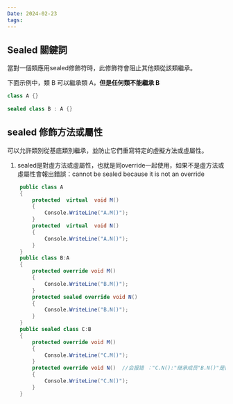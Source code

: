 ```yaml
---
Date: 2024-02-23
tags:
---
```

## Sealed 關鍵詞
當對一個類應用sealed修飾符時，此修飾符會阻止其他類從該類繼承。

下面示例中，類 B 可以繼承類 A，**但是任何類不能繼承 B**
```C#
class A {}
    
sealed class B : A {}
```

## sealed 修飾方法或屬性
可以允許類別從基底類別繼承，並防止它們重寫特定的虛擬方法或虛屬性。
1. sealed是對虛方法或虛屬性，也就是同override一起使用，如果不是虛方法或虛屬性會報出錯誤：cannot be sealed because it is not an override
```C#
    public class A
    {
        protected  virtual  void M()
        {
            Console.WriteLine("A.M()");
        }
        protected  virtual  void N()
        {
            Console.WriteLine("A.N()");
        }
    }
    public class B:A 
    {
        protected override void M()
        {
            Console.WriteLine("B.M()");
        }
        protected sealed override void N()
        {
            Console.WriteLine("B.N()");
        }
    }
    public sealed class C:B
    {
        protected override void M()
        {
            Console.WriteLine("C.M()");
        }
        protected override void N()  //会报错 ："C.N():"继承成员"B.N()"是密封的，无法进行重写
        {
            Console.WriteLine("C.N()"); 
        }
    }
```